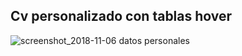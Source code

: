 ## Cv personalizado con tablas hover
![screenshot_2018-11-06 datos personales](https://user-images.githubusercontent.com/21319653/48079639-82dd8880-e1ca-11e8-9672-ad5b9a64aad1.png)
